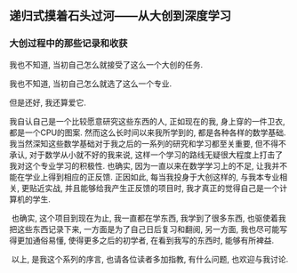 ## 递归式摸着石头过河——从大创到深度学习

### 大创过程中的那些记录和收获



我也不知道, 当初自己怎么就接受了这么一个大创的任务. 

我也不知道, 当初自己怎么就选了这么一个专业. 

但是还好, 我还算爱它.



我自认自己是一个比较愿意研究这些东西的人, 正如现在的我, 身上穿的一件卫衣, 都是一个CPU的图案. 然而这么长时间以来我所学到的, 都是各种各样的数学基础. 我当然深知这些数学基础对于我之后的一系列的研究和学习都至关重要, 但不得不承认, 对于数学从小就不好的我来说, 这样一个学习的路线无疑很大程度上打击了我对这个专业学习的积极性. 也确实, 因为一直以来在数学学习上的不足, 让我并不能在学业上得到相应的正反馈. 正因如此, 每当我投身于大创这样的, 与我本专业相关, 更贴近实战, 并且能够给我产生正反馈的项目时, 我才真正的觉得自己是一个计算机的学生. 

​	也确实, 这个项目到现在为止, 我一直都在学东西, 我学到了很多东西, 也驱使着我把这些东西记录下来, 一方面是为了自己日后复习和翻阅, 另一方面, 我也尽可能写得更加通俗易懂, 使得更多之后的初学者, 在看到我写的东西时, 能够有所裨益. 



​	以上, 是我这个系列的序言, 也请各位读者多加指教, 有什么问题, 也欢迎与我讨论. 